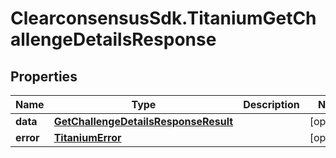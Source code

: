 # ClearconsensusSdk.TitaniumGetChallengeDetailsResponse

## Properties

Name | Type | Description | Notes
------------ | ------------- | ------------- | -------------
**data** | [**GetChallengeDetailsResponseResult**](GetChallengeDetailsResponseResult.md) |  | [optional] 
**error** | [**TitaniumError**](TitaniumError.md) |  | [optional] 


